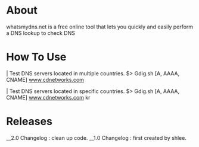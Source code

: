 # About
whatsmydns.net is a free online tool
that lets you quickly and easily perform a DNS lookup to check DNS 

# How To Use
| Test DNS servers located in multiple countries.
$> Gdig.sh [A, AAAA, CNAME] www.cdnetworks.com

| Test DNS servers located in specific countries.
$> Gdig.sh [A, AAAA, CNAME] www.cdnetworks.com kr

# Releases
__2.0 Changelog : clean up code.
__1.0 Changelog : first created by shlee.
